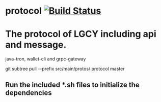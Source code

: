 # protocol [![Build Status](https://travis-ci.org/tronprotocol/protocol.svg?branch=master)](https://travis-ci.org/tronprotocol/protocol)


# The protocol of LGCY including api and message.

java-tron, wallet-cli and grpc-gateway

git subtree pull --prefix src/main/protos/ protocol master

## Run the included *.sh files to initialize the dependencies

